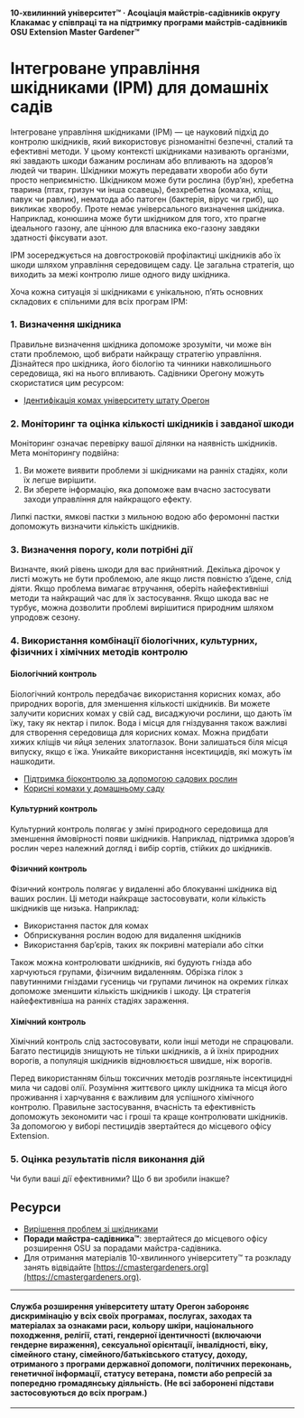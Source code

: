 #### 10-хвилинний університет™ · Асоціація майстрів-садівників округу Клакамас у співпраці та на підтримку програми майстрів-садівників OSU Extension Master Gardener™

# Інтегроване управління шкідниками (IPM) для домашніх садів

Інтегроване управління шкідниками (IPM) — це науковий підхід до контролю шкідників, який використовує різноманітні безпечні, сталий та ефективні методи. У цьому контексті шкідниками називають організми, які завдають шкоди бажаним рослинам або впливають на здоров’я людей чи тварин. Шкідники можуть передавати хвороби або бути просто неприємністю. Шкідником може бути рослина (бур’ян), хребетна тварина (птах, гризун чи інша ссавець), безхребетна (комаха, кліщ, павук чи равлик), нематода або патоген (бактерія, вірус чи гриб), що викликає хворобу. Проте немає універсального визначення шкідника. Наприклад, конюшина може бути шкідником для того, хто прагне ідеального газону, але цінною для власника еко-газону завдяки здатності фіксувати азот.

IPM зосереджується на довгостроковій профілактиці шкідників або їх шкоди шляхом управління середовищем саду. Це загальна стратегія, що виходить за межі контролю лише одного виду шкідника.

Хоча кожна ситуація зі шкідниками є унікальною, п’ять основних складових є спільними для всіх програм IPM:

### 1. Визначення шкідника

Правильне визначення шкідника допоможе зрозуміти, чи може він стати проблемою, щоб вибрати найкращу стратегію управління. Дізнайтеся про шкідника, його біологію та чинники навколишнього середовища, які на нього впливають. Садівники Орегону можуть скористатися цим ресурсом:

- [Ідентифікація комах університету штату Орегон](https://extension.oregonstate.edu/pests-weeds-diseases/insects/insect-identification)

### 2. Моніторинг та оцінка кількості шкідників і завданої шкоди

Моніторинг означає перевірку вашої ділянки на наявність шкідників. Мета моніторингу подвійна:

1. Ви можете виявити проблеми зі шкідниками на ранніх стадіях, коли їх легше вирішити.
2. Ви зберете інформацію, яка допоможе вам вчасно застосувати заходи управління для найкращого ефекту.

Липкі пастки, ямкові пастки з мильною водою або феромонні пастки допоможуть визначити кількість шкідників.

### 3. Визначення порогу, коли потрібні дії

Визначте, який рівень шкоди для вас прийнятний. Декілька дірочок у листі можуть не бути проблемою, але якщо листя повністю з’їдене, слід діяти. Якщо проблема вимагає втручання, оберіть найефективніші методи та найкращий час для їх застосування. Якщо шкода вас не турбує, можна дозволити проблемі вирішитися природним шляхом упродовж сезону.

### 4. Використання комбінації біологічних, культурних, фізичних і хімічних методів контролю

#### Біологічний контроль

Біологічний контроль передбачає використання корисних комах, або природних ворогів, для зменшення кількості шкідників. Ви можете залучити корисних комах у свій сад, висаджуючи рослини, що дають їм їжу, таку як нектар і пилок. Вода і місця для гніздування також важливі для створення середовища для корисних комах. Можна придбати хижих кліщів чи яйця зелених златоглазок. Вони залишаться біля місця випуску, якщо є їжа. Уникайте використання інсектицидів, які можуть їм нашкодити.

- [Підтримка біоконтролю за допомогою садових рослин](https://gardenecology.oregonstate.edu/sites/agscid7/files/gardenecology/gel_brief_2_biocontrol.pdf)
- [Корисні комахи у домашньому саду](https://cmastergardeners.files.wordpress.com/2022/02/beneficial-insects.pdf)

#### Культурний контроль

Культурний контроль полягає у зміні природного середовища для зменшення ймовірності появи шкідників. Наприклад, підтримка здоров’я рослин через належний догляд і вибір сортів, стійких до шкідників.

#### Фізичний контроль

Фізичний контроль полягає у видаленні або блокуванні шкідника від ваших рослин. Ці методи найкраще застосовувати, коли кількість шкідників ще низька. Наприклад:

- Використання пасток для комах
- Обприскування рослин водою для видалення шкідників
- Використання бар’єрів, таких як покривні матеріали або сітки

Також можна контролювати шкідників, які будують гнізда або харчуються групами, фізичним видаленням. Обрізка гілок з павутинними гніздами гусениць чи групами личинок на окремих гілках допоможе зменшити кількість шкідників і шкоду. Ця стратегія найефективніша на ранніх стадіях зараження.

#### Хімічний контроль

Хімічний контроль слід застосовувати, коли інші методи не спрацювали. Багато пестицидів знищують не тільки шкідників, а й їхніх природних ворогів, а популяція шкідників відновлюється швидше, ніж ворогів.

Перед використанням більш токсичних методів розгляньте інсектицидні мила чи садові олії. Розуміння життєвого циклу шкідника та місця його проживання і харчування є важливим для успішного хімічного контролю. Правильне застосування, вчасність та ефективність допоможуть зекономити час і гроші та краще контролювати шкідників. За допомогою у виборі пестицидів звертайтеся до місцевого офісу Extension.

### 5. Оцінка результатів після виконання дій

Чи були ваші дії ефективними? Що б ви зробили інакше?

## Ресурси

- [Вирішення проблем зі шкідниками](https://solvepestproblems.oregonstate.edu/)
- **Поради майстра-садівника™**: звертайтеся до місцевого офісу розширення OSU за порадами майстра-садівника.
- Для отримання матеріалів 10-хвилинного університету™ та розкладу занять відвідайте [https://cmastergardeners.org](https://cmastergardeners.org).

---

#### Служба розширення університету штату Орегон забороняє дискримінацію у всіх своїх програмах, послугах, заходах та матеріалах за ознаками раси, кольору шкіри, національного походження, релігії, статі, гендерної ідентичності (включаючи гендерне вираження), сексуальної орієнтації, інвалідності, віку, сімейного стану, сімейного/батьківського статусу, доходу, отриманого з програми державної допомоги, політичних переконань, генетичної інформації, статусу ветерана, помсти або репресій за попередню громадянську діяльність. (Не всі заборонені підстави застосовуються до всіх програм.)
---
